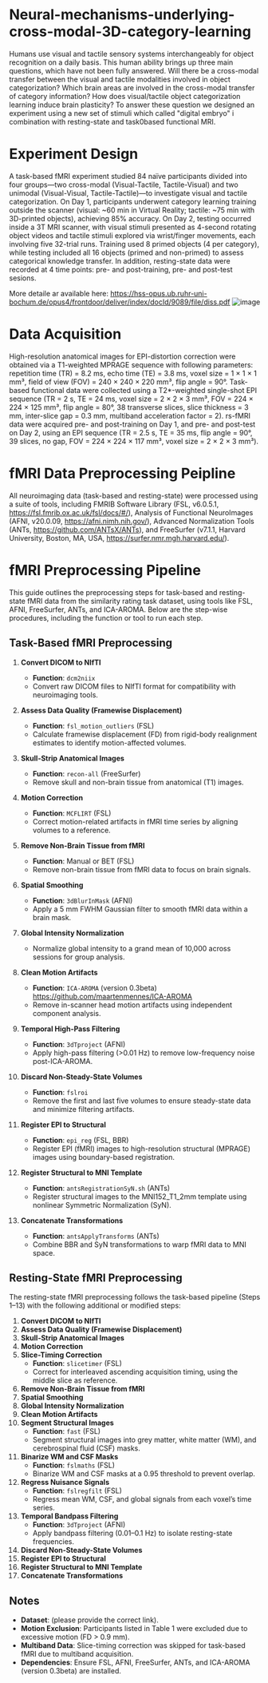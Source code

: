 # Neural-mechanisms-underlying-cross-modal-3D-category-learning
Humans use visual and tactile sensory systems interchangeably for object recognition on a daily basis. This human ability brings up three main questions, which have not been fully answered. Will there be a cross-modal transfer between the visual and tactile modalities involved in object categorization? Which brain areas are involved in the cross-modal transfer of category information? How does visual/tactile object categorization learning induce brain plasticity? To answer these question we designed an experiment using a new set of stimuli which called "digital embryo" i combination with resting-state and task0based functional MRI. 

# Experiment Design
A task-based fMRI experiment studied 84 naïve participants divided into four groups—two cross-modal (Visual-Tactile, Tactile-Visual) and two unimodal (Visual-Visual, Tactile-Tactile)—to investigate visual and tactile categorization. On Day 1, participants underwent category learning training outside the scanner (visual: ~60 min in Virtual Reality; tactile: ~75 min with 3D-printed objects), achieving 85% accuracy. On Day 2, testing occurred inside a 3T MRI scanner, with visual stimuli presented as 4-second rotating object videos and tactile stimuli explored via wrist/finger movements, each involving five 32-trial runs. Training used 8 primed objects (4 per category), while testing included all 16 objects (primed and non-primed) to assess categorical knowledge transfer. In addition, resting-state data were recorded at 4 time points: pre- and post-training, pre- and post-test sesions.

More detaile ar available here: https://hss-opus.ub.ruhr-uni-bochum.de/opus4/frontdoor/deliver/index/docId/9089/file/diss.pdf 
![image](https://github.com/user-attachments/assets/87e7adf3-8ded-466e-a3d0-4b3740604e77)


# Data Acquisition
High-resolution anatomical images for EPI-distortion correction were obtained via a T1-weighted MPRAGE sequence with following parameters: repetition time (TR) = 8.2 ms, echo time (TE) = 3.8 ms, voxel size = 1 × 1 × 1 mm³, field of view (FOV) = 240 × 240 × 220 mm³, flip angle = 90°. Task-based functional data were collected using a T2*-weighted single-shot EPI sequence (TR = 2 s, TE = 24 ms, voxel size = 2 × 2 × 3 mm³, FOV = 224 × 224 × 125 mm³, flip angle = 80°, 38 transverse slices, slice thickness = 3 mm, inter-slice gap = 0.3 mm, multiband acceleration factor = 2). rs-fMRI data were acquired pre- and post-training on Day 1, and pre- and post-test on Day 2, using an EPI sequence (TR = 2.5 s, TE = 35 ms, flip angle = 90°, 39 slices, no gap, FOV = 224 × 224 × 117 mm³, voxel size = 2 × 2 × 3 mm³). 

# fMRI Data Preprocessing Peipline
 All  neuroimaging data (task-based and resting-state) were processed using a suite of tools, including FMRIB Software Library (FSL, v6.0.5.1, https://fsl.fmrib.ox.ac.uk/fsl/docs/#/), Analysis of Functional NeuroImages (AFNI, v20.0.09, https://afni.nimh.nih.gov/), Advanced Normalization Tools (ANTs, https://github.com/ANTsX/ANTs), and FreeSurfer (v7.1.1, Harvard University, Boston, MA, USA, https://surfer.nmr.mgh.harvard.edu/). 

# fMRI Preprocessing Pipeline

This guide outlines the preprocessing steps for task-based and resting-state fMRI data from the similarity rating task dataset, using tools like FSL, AFNI, FreeSurfer, ANTs, and ICA-AROMA. Below are the step-wise procedures, including the function or tool to run each step.

## Task-Based fMRI Preprocessing

1. **Convert DICOM to NIfTI**
   - **Function**: `dcm2niix`
   - Convert raw DICOM files to NIfTI format for compatibility with neuroimaging tools.
2. **Assess Data Quality (Framewise Displacement)**
   - **Function**: `fsl_motion_outliers` (FSL)
   - Calculate framewise displacement (FD) from rigid-body realignment estimates to identify motion-affected volumes.
3. **Skull-Strip Anatomical Images**
   - **Function**: `recon-all` (FreeSurfer)
   - Remove skull and non-brain tissue from anatomical (T1) images.
4. **Motion Correction**
   - **Function**: `MCFLIRT` (FSL)
   - Correct motion-related artifacts in fMRI time series by aligning volumes to a reference.
5. **Remove Non-Brain Tissue from fMRI**
   - **Function**: Manual or BET (FSL)
   - Remove non-brain tissue from fMRI data to focus on brain signals.
6. **Spatial Smoothing**
   - **Function**: `3dBlurInMask` (AFNI)
   - Apply a 5 mm FWHM Gaussian filter to smooth fMRI data within a brain mask.
7. **Global Intensity Normalization**
   - Normalize global intensity to a grand mean of 10,000 across sessions for group analysis.
8. **Clean Motion Artifacts**
   - **Function**: `ICA-AROMA` (version 0.3beta) https://github.com/maartenmennes/ICA-AROMA
   - Remove in-scanner head motion artifacts using independent component analysis.
9. **Temporal High-Pass Filtering**
   - **Function**: `3dTproject` (AFNI)
   - Apply high-pass filtering (>0.01 Hz) to remove low-frequency noise post-ICA-AROMA.

10. **Discard Non-Steady-State Volumes**
    - **Function**:  `fslroi`
    - Remove the first and last five volumes to ensure steady-state data and minimize filtering artifacts.
11. **Register EPI to Structural**
    - **Function**: `epi_reg` (FSL, BBR)
    - Register EPI (fMRI) images to high-resolution structural (MPRAGE) images using boundary-based registration.
12. **Register Structural to MNI Template**
    - **Function**: `antsRegistrationSyN.sh` (ANTs)
    - Register structural images to the MNI152_T1_2mm template using nonlinear Symmetric Normalization (SyN).
13. **Concatenate Transformations**
    - **Function**: `antsApplyTransforms` (ANTs)
    - Combine BBR and SyN transformations to warp fMRI data to MNI space.

## Resting-State fMRI Preprocessing
The resting-state fMRI preprocessing follows the task-based pipeline (Steps 1–13) with the following additional or modified steps:

1. **Convert DICOM to NIfTI**
2. **Assess Data Quality (Framewise Displacement)**
3. **Skull-Strip Anatomical Images**
4. **Motion Correction**
5. **Slice-Timing Correction**
   - **Function**: `slicetimer` (FSL)
   - Correct for interleaved ascending acquisition timing, using the middle slice as reference.
6. **Remove Non-Brain Tissue from fMRI**
7. **Spatial Smoothing**
8. **Global Intensity Normalization**
9. **Clean Motion Artifacts**
10. **Segment Structural Images**
    - **Function**: `fast` (FSL)
    - Segment structural images into grey matter, white matter (WM), and cerebrospinal fluid (CSF) masks.
11. **Binarize WM and CSF Masks**
    - **Function**: `fslmaths` (FSL)
    - Binarize WM and CSF masks at a 0.95 threshold to prevent overlap.
12. **Regress Nuisance Signals**
    - **Function**: `fslregfilt` (FSL)
    - Regress mean WM, CSF, and global signals from each voxel’s time series.
13. **Temporal Bandpass Filtering**
    - **Function**: `3dTproject` (AFNI)
    - Apply bandpass filtering (0.01–0.1 Hz) to isolate resting-state frequencies.
14. **Discard Non-Steady-State Volumes**
15. **Register EPI to Structural**
16. **Register Structural to MNI Template**
17. **Concatenate Transformations**

## Notes
- **Dataset**: (please provide the correct link).
- **Motion Exclusion**: Participants listed in Table 1 were excluded due to excessive motion (FD > 0.9 mm).
- **Multiband Data**: Slice-timing correction was skipped for task-based fMRI due to multiband acquisition.
- **Dependencies**: Ensure FSL, AFNI, FreeSurfer, ANTs, and ICA-AROMA (version 0.3beta) are installed.

